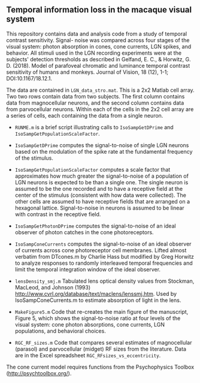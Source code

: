 ## Temporal information loss in the macaque visual system


This repository contains data and analysis code from a study of temporal contrast sensitivity. Signal-
noise was compared across four stages of the visual system: photon absorption in cones, cone currents, 
LGN spikes, and behavior. All stimuli used in the LGN recording experiments were at the subjects' 
detection thresholds as described in Gelfand, E. C., & Horwitz, G. D. (2018). Model of parafoveal 
chromatic and  luminance temporal contrast sensitivity of humans and monkeys. Journal of Vision, 18
(12), 1-1; DOI:10.1167/18.12.1.

The data are contained in `LGN_data_stro.mat`. This is a 2x2 Matlab cell array. Two two rows contain 
data from two subjects. The first column contains data from magnocellular neurons, and the second 
column contains data from parvocellular neurons. Within each of the cells in the 2x2 cell array are a 
series of cells, each containing the data from a single neuron.

  * `RUNME.m` is a brief script illustrating calls to `IsoSampGetDPrime` and `IsoSampGetPopulationScaleFactor`.

  * `IsoSampGetDPrime` computes the signal-to-noise of single LGN neurons based on the modulation of the spike rate at the fundamental frequency of the stimulus.

  * `IsoSampGetPopulationScaleFactor` computes a scale factor that approximates how much greater the signal-to-noise of a population of LGN neurons is expected to be than a single one. The single neuron is assumed to be the one recorded and to have a receptive field at the center of the stimulus (consistent with how data were collected). The other cells are assumed to have receptive fields that are arranged on a hexagonal lattice. Signal-to-noise in neurons is assumed to be linear with contrast in the receptive field.
  
  * `IsoSampGetPhotonDPrime` computes the signal-to-noise of an ideal observer of photon catches in the cone photoreceptors.
  
  * `IsoSampConeCurrents` computes the signal-to-noise of an ideal observer of currents across cone photoreceptor cell membranes. Lifted almost verbatim from DTcones.m by Charlie Hass but modified by Greg Horwitz to analyze responses to randomly interleaved temporal frequencies and limit the temporal integration window of the ideal observer.
  
  * `lensDensity_smj.m` Tabulated lens optical density values from Stockman, MacLeod, and Johnson (1993) http://www.cvrl.org/database/text/maclens/lenssmj.htm. Used by IsoSampConeCurrents.m to estimate absorption of light in the lens.
  
  * `MakeFigure5.m` Code that re-creates the main figure of the manuscript, Figure 5, which shows the signal-to-noise ratio at four levels of the visual system: cone photon absorptions, cone currents, LGN populations, and behavioral choices.
  
  * `RGC_RF_sizes.m` Code that compares several estimates of magnocellular (parasol) and parvocellular (midget) RF sizes from the literature. Data are in the Excel spreadsheet `RGC_RFsizes_vs_eccentricity`.
  
 The cone current model requires functions from the Psychophysics Toolbox (http://psychtoolbox.org/).
